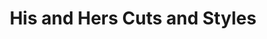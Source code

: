 ---
title: "His and Hers Cuts and Styles"
url: /twin-city/his-and-hers-cuts-and-styles/
shop: Friseur
---